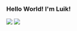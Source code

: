 ### Hello World! I'm Luik!
<img src="https://github-readme-stats.vercel.app/api?username=iam-luik&&show_icons=true&title_color=80777F&icon_color=80777F&text_color=80777F&bg_color=0D1117">
<img src="https://github-readme-stats.vercel.app/api/top-langs/?username=iam-luik&&show_icons=true&layout=compact&title_color=eaea00&text_color=eaea00&icon_color=eaea00&bg_color=0D1117">

